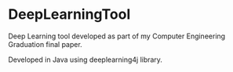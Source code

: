 # DeepLearningTool
Deep Learning tool developed as part of my Computer Engineering Graduation final paper.

Developed in Java using deeplearning4j library.

